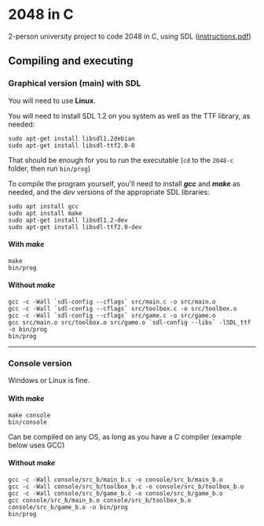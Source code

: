 # 2048 in C
2-person university project to code 2048 in C, using SDL
([instructions.pdf](https://github.com/draialexis/2048-c/files/7647069/TP_DM_subj.pdf))

## Compiling and executing
### Graphical version (main) with SDL
You will need to use **Linux**.

You will need to install SDL 1.2 on you system as well as the TTF library, as needed:

```
sudo apt-get install libsdl1.2debian
sudo apt-get install libsdl-ttf2.0-0
```

That should be enough for you to run the executable (`cd` to the `2048-c` folder, then run `bin/prog`)

To compile the program yourself, you'll need to install ***gcc*** and ***make*** as needed, and the *dev* versions of the appropriate SDL libraries:
```
sudo apt install gcc
sudo apt install make
sudo apt-get install libsdl1.2-dev
sudo apt-get install libsdl-ttf2.0-dev
```

#### With ***make***
```
make
bin/prog
```
#### Without ***make***
```
gcc -c -Wall `sdl-config --cflags` src/main.c -o src/main.o
gcc -c -Wall `sdl-config --cflags` src/toolbox.c -o src/toolbox.o
gcc -c -Wall `sdl-config --cflags` src/game.c -o src/game.o
gcc src/main.o src/toolbox.o src/game.o `sdl-config --libs` -lSDL_ttf  -o bin/prog
bin/prog
```
---
### Console version
Windows or Linux is fine.
#### With ***make***
```
make console
bin/console
```
Can be compiled on any OS, as long as you have a C compiler (example below uses GCC)
#### Without ***make***
```
gcc -c -Wall console/src_b/main_b.c -o console/src_b/main_b.o
gcc -c -Wall console/src_b/toolbox_b.c -o console/src_b/toolbox_b.o
gcc -c -Wall console/src_b/game_b.c -o console/src_b/game_b.o
gcc console/src_b/main_b.o console/src_b/toolbox_b.o console/src_b/game_b.o -o bin/prog
bin/prog
```
